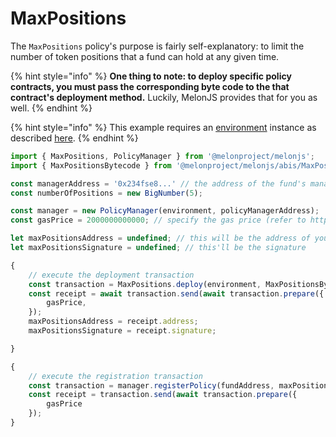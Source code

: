 # MaxPositions

The `MaxPositions` policy's purpose is fairly self-explanatory: to limit the number of token positions that a fund can hold at any given time. 

{% hint style="info" %}
**One thing to note: to deploy specific policy contracts, you must pass the corresponding byte code to the that contract's deployment method.** Luckily, MelonJS provides that for you as well.
{% endhint %}

{% hint style="info" %}
This example requires an [environment](../../building-blocks/environment/) instance as described [here](../../building-blocks/environment/).
{% endhint %}

```javascript
import { MaxPositions, PolicyManager } from '@melonproject/melonjs';
import { MaxPositionsBytecode } from '@melonproject/melonjs/abis/MaxPositions.bin';

const managerAddress = '0x234fse8...' // the address of the fund's manager 
const numberOfPositions = new BigNumber(5);

const manager = new PolicyManager(environment, policyManagerAddress);
const gasPrice = 2000000000000; // specify the gas price (refer to http://ethgasstation.info/).

let maxPositionsAddress = undefined; // this will be the address of your newly-deployed max positions contract
let maxPositionsSignature = undefined; // this'll be the signature

{
    // execute the deployment transaction
    const transaction = MaxPositions.deploy(environment, MaxPositionsByteCode, managerAddress, numberOfPositions);
    const receipt = await transaction.send(await transaction.prepare({
        gasPrice,
    });
    maxPositionsAddress = receipt.address;
    maxPositionsSignature = receipt.signature;    

}

{
    // execute the registration transaction
    const transaction = manager.registerPolicy(fundAddress, maxPositionsSignature, maxPositionsAddress)
    const receipt = transaction.send(await transaction.prepare({
        gasPrice
    });
}
```

